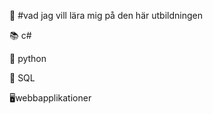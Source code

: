 ﻿🏫 #vad jag vill lära mig på den här utbildningen


 📚  c#


🐍 python


🧩 SQL


🖥️webbapplikationer


